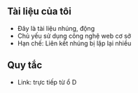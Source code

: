 ## Tài liệu của tôi

- Đây là tài liệu nhúng, động
- Chủ yếu sử dụng công nghệ web cơ sở
- Hạn chế: Liên kết nhúng bị lặp lại nhiều

## Quy tắc

- Link: trực tiếp từ ổ D